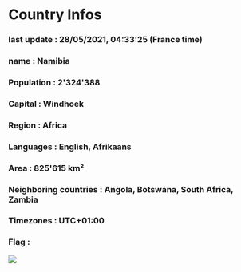 # Country  Infos
### last update : 28/05/2021, 04:33:25 (France time)

### name : Namibia
### Population : 2'324'388
### Capital : Windhoek
### Region : Africa
### Languages : English, Afrikaans
### Area : 825'615 km²
### Neighboring countries : Angola, Botswana, South Africa, Zambia
### Timezones : UTC+01:00

### Flag :
![](https://restcountries.eu/data/nam.svg)